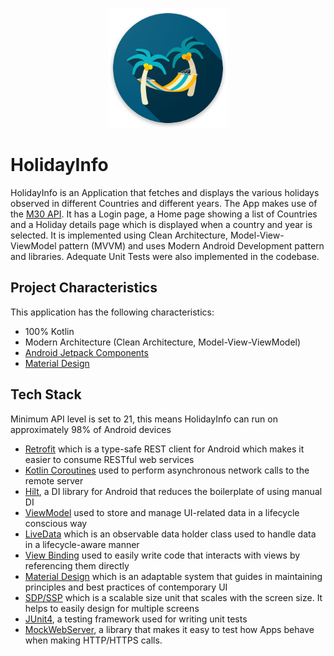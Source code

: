 <p align="center">
  <img src="app_icon.png" title="App Logo">
</p>

# HolidayInfo

HolidayInfo is an Application that fetches and displays the various holidays observed in different Countries and different years. The App makes use of the [M30 API](https://m3o.com/holidays/api). It has a Login page, a Home page showing a list of Countries and a Holiday details page which is displayed when a country and year is selected. It is implemented using Clean Architecture, Model-View-ViewModel pattern (MVVM) and uses Modern Android Development pattern and libraries. Adequate Unit Tests were also implemented in the codebase.

## Project Characteristics

This application has the following characteristics:
* 100% Kotlin
* Modern Architecture (Clean Architecture, Model-View-ViewModel)
* [Android Jetpack Components](https://developer.android.com/jetpack)
* [Material Design](https://material.io/develop/android/docs/getting-started)

## Tech Stack

Minimum API level is set to 21, this means HolidayInfo can run on approximately 98% of Android devices
* [Retrofit](https://square.github.io/retrofit/) which is a type-safe REST client for Android which makes it easier to consume RESTful web services
* [Kotlin Coroutines](https://developer.android.com/kotlin/coroutines) used to perform asynchronous network calls to the remote server
* [Hilt](https://dagger.dev/hilt/), a DI library for Android that reduces the boilerplate of using manual DI
* [ViewModel](https://developer.android.com/topic/libraries/architecture/viewmodel) used to store and manage UI-related data in a lifecycle conscious way
* [LiveData](https://developer.android.com/topic/libraries/architecture/livedata) which is an observable data holder class used to handle data in a lifecycle-aware manner
* [View Binding](https://developer.android.com/topic/libraries/view-binding) used to easily write code that interacts with views by referencing them directly
* [Material Design](https://material.io/develop/android/docs/getting-started/) which is an adaptable system that guides in maintaining principles and best practices of contemporary UI
* [SDP/SSP](https://github.com/intuit/sdp) which is a scalable size unit that scales with the screen size. It helps to easily design for multiple screens
* [JUnit4](https://junit.org/junit4), a testing framework used for writing unit tests
* [MockWebServer](https://javadoc.io/doc/com.squareup.okhttp3/mockwebserver/3.14.9/overview-summary.html), a library that makes it easy to test how Apps behave when making HTTP/HTTPS calls.
